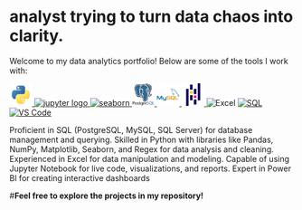 # analyst trying to turn data chaos into clarity.

Welcome to my data analytics portfolio! Below are some of the tools I work with:

<p align="left">
  <a href="https://www.python.org" target="_blank" rel="noreferrer">
    <img src="https://raw.githubusercontent.com/devicons/devicon/master/icons/python/python-original.svg" alt="python" width="40" height="40"/>
  </a>
  <a href="https://cdn.jsdelivr.net/gh/devicons/devicon/icons/jupyter/jupyter-original.svg" target="_blank" rel="noreferrer">
    <img src="https://cdn.jsdelivr.net/gh/devicons/devicon/icons/jupyter/jupyter-original.svg" height="40" alt="jupyter logo" />
  </a>
  <a href="https://seaborn.pydata.org/" target="_blank" rel="noreferrer">
    <img src="https://seaborn.pydata.org/_images/logo-mark-lightbg.svg" alt="seaborn" width="40" height="40"/>
  </a>
  <a href="https://www.postgresql.org" target="_blank" rel="noreferrer">
    <img src="https://raw.githubusercontent.com/devicons/devicon/master/icons/postgresql/postgresql-original-wordmark.svg" alt="postgresql" width="40" height="40"/>
  </a>
  <a href="https://www.mysql.com/" target="_blank" rel="noreferrer">
    <img src="https://raw.githubusercontent.com/devicons/devicon/master/icons/mysql/mysql-original-wordmark.svg" alt="mysql" width="40" height="40"/>
  </a>
  <a href="https://pandas.pydata.org/" target="_blank" rel="noreferrer">
    <img src="https://raw.githubusercontent.com/devicons/devicon/2ae2a900d2f041da66e950e4d48052658d850630/icons/pandas/pandas-original.svg" alt="pandas" width="40" height="40"/>
  </a>
  <img src="https://5.imimg.com/data5/KO/UM/GLADMIN-66275087/ms-excel-basic-computer-courses-500x500.png" alt="Excel" width="40" height="40"/>
  <a href="https://www.svgrepo.com/svg/331760/sql-database-generic" target="_blank" rel="noreferrer">
    <img src="https://www.svgrepo.com/show/331760/sql-database-generic.svg" alt="SQL" width="40" height="40"/>
  </a>
  <a href="https://code.visualstudio.com/" target="_blank" rel="noreferrer">
    <img src="https://upload.wikimedia.org/wikipedia/commons/thumb/9/9a/Visual_Studio_Code_1.35_icon.svg/2048px-Visual_Studio_Code_1.35_icon.svg.png" alt="VS Code" width="40" height="40"/>
  </a>
</p>
Proficient in SQL (PostgreSQL, MySQL, SQL Server) for database management and querying. Skilled in Python with libraries like Pandas, NumPy, Matplotlib, Seaborn, and Regex for data analysis and cleaning. Experienced in Excel for data manipulation and modeling. Capable of using Jupyter Notebook for live code, visualizations, and reports. Expert in Power BI for creating interactive dashboards</p>

#**Feel free to explore the projects in my repository!**

